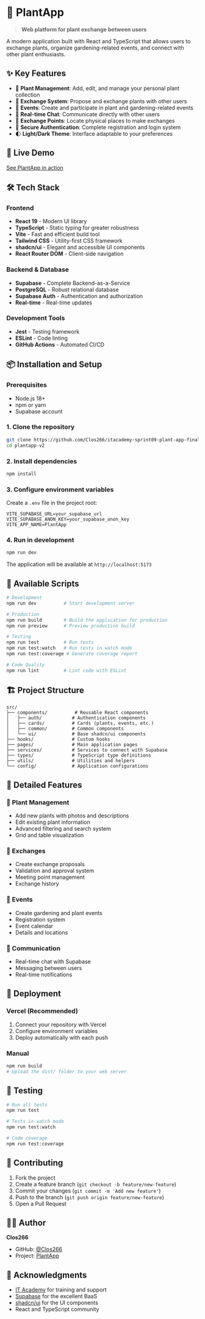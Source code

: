# 🌱 PlantApp

> **Web platform for plant exchange between users**

A modern application built with React and TypeScript that allows users to exchange plants, organize gardening-related events, and connect with other plant enthusiasts.

## ✨ Key Features

- 🌿 **Plant Management**: Add, edit, and manage your personal plant collection
- 🔄 **Exchange System**: Propose and exchange plants with other users
- 📅 **Events**: Create and participate in plant and gardening-related events
- 💬 **Real-time Chat**: Communicate directly with other users
- 📍 **Exchange Points**: Locate physical places to make exchanges
- 🔐 **Secure Authentication**: Complete registration and login system
- 🌓 **Light/Dark Theme**: Interface adaptable to your preferences

## 🚀 Live Demo

[See PlantApp in action](https://itacademy-sprint09-plant-app-final.vercel.app/)

## 🛠️ Tech Stack

### Frontend

- **React 19** - Modern UI library
- **TypeScript** - Static typing for greater robustness
- **Vite** - Fast and efficient build tool
- **Tailwind CSS** - Utility-first CSS framework
- **shadcn/ui** - Elegant and accessible UI components
- **React Router DOM** - Client-side navigation

### Backend & Database

- **Supabase** - Complete Backend-as-a-Service
- **PostgreSQL** - Robust relational database
- **Supabase Auth** - Authentication and authorization
- **Real-time** - Real-time updates

### Development Tools

- **Jest** - Testing framework
- **ESLint** - Code linting
- **GitHub Actions** - Automated CI/CD

## 📦 Installation and Setup

### Prerequisites

- Node.js 18+
- npm or yarn
- Supabase account

### 1. Clone the repository

```bash
git clone https://github.com/Clos266/itacademy-sprint09-plant-app-final.git
cd plantapp-v2
```

### 2. Install dependencies

```bash
npm install
```

### 3. Configure environment variables

Create a `.env` file in the project root:

```env
VITE_SUPABASE_URL=your_supabase_url
VITE_SUPABASE_ANON_KEY=your_supabase_anon_key
VITE_APP_NAME=PlantApp
```

### 4. Run in development

```bash
npm run dev
```

The application will be available at `http://localhost:5173`

## 📱 Available Scripts

```bash
# Development
npm run dev          # Start development server

# Production
npm run build        # Build the application for production
npm run preview      # Preview production build

# Testing
npm run test         # Run tests
npm run test:watch   # Run tests in watch mode
npm run test:coverage # Generate coverage report

# Code Quality
npm run lint         # Lint code with ESLint
```

## 🏗️ Project Structure

```
src/
├── components/          # Reusable React components
│   ├── auth/           # Authentication components
│   ├── cards/          # Cards (plants, events, etc.)
│   ├── common/         # Common components
│   └── ui/             # Base shadcn/ui components
├── hooks/              # Custom hooks
├── pages/              # Main application pages
├── services/           # Services to connect with Supabase
├── types/              # TypeScript type definitions
├── utils/              # Utilities and helpers
└── config/             # Application configurations
```

## 🌟 Detailed Features

### 🌿 Plant Management

- Add new plants with photos and descriptions
- Edit existing plant information
- Advanced filtering and search system
- Grid and table visualization

### 🔄 Exchanges

- Create exchange proposals
- Validation and approval system
- Meeting point management
- Exchange history

### 📅 Events

- Create gardening and plant events
- Registration system
- Event calendar
- Details and locations

### 💬 Communication

- Real-time chat with Supabase
- Messaging between users
- Real-time notifications

## 🚀 Deployment

### Vercel (Recommended)

1. Connect your repository with Vercel
2. Configure environment variables
3. Deploy automatically with each push

### Manual

```bash
npm run build
# Upload the dist/ folder to your web server
```

## 🧪 Testing

```bash
# Run all tests
npm run test

# Tests in watch mode
npm run test:watch

# Code coverage
npm run test:coverage
```

## 🤝 Contributing

1. Fork the project
2. Create a feature branch (`git checkout -b feature/new-feature`)
3. Commit your changes (`git commit -m 'Add new feature'`)
4. Push to the branch (`git push origin feature/new-feature`)
5. Open a Pull Request

## 👨‍💻 Author

**Clos266**

- GitHub: [@Clos266](https://github.com/Clos266)
- Project: [PlantApp](https://github.com/Clos266/itacademy-sprint09-plant-app-final)

## 🙏 Acknowledgments

- [IT Academy](https://www.barcelonactiva.cat/es/itacademy) for training and support
- [Supabase](https://supabase.com/) for the excellent BaaS
- [shadcn/ui](https://ui.shadcn.com/) for the UI components
- React and TypeScript community
